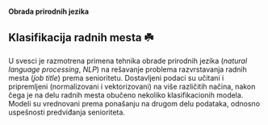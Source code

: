 #### Obrada prirodnih jezika

## Klasifikacija radnih mesta :shamrock:
U svesci je razmotrena primena tehnika obrade prirodnih jezika (*natural language processing*, *NLP*) na rešavanje problema razvrstavanja radnih mesta (*job title*) prema senioritetu. Dostavljeni podaci su učitani i pripremljeni (normalizovani i vektorizovani) na više različitih načina, nakon čega je na delu radnih mesta obučeno nekoliko klasifikacionih modela. Modeli su vrednovani prema ponašanju na drugom delu podataka, odnosno uspešnosti predviđanja senioriteta.